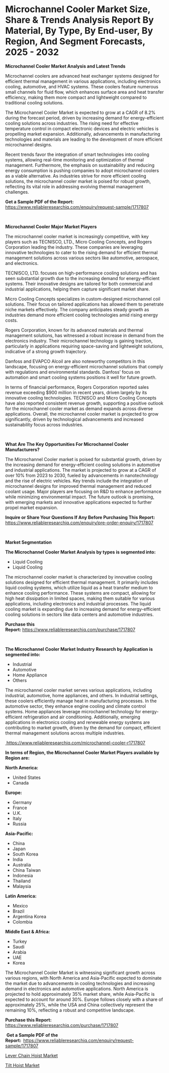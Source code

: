 <p><h1>Microchannel Cooler Market Size, Share & Trends Analysis Report By Material, By Type, By End-user, By Region, And Segment Forecasts, 2025 - 2032</h1></p><p><strong>Microchannel Cooler Market Analysis and Latest Trends</strong></p>
<p><p>Microchannel coolers are advanced heat exchanger systems designed for efficient thermal management in various applications, including electronics cooling, automotive, and HVAC systems. These coolers feature numerous small channels for fluid flow, which enhances surface area and heat transfer efficiency, making them more compact and lightweight compared to traditional cooling solutions.</p><p>The Microchannel Cooler Market is expected to grow at a CAGR of 8.2% during the forecast period, driven by increasing demand for energy-efficient cooling solutions across industries. The rising need for effective temperature control in compact electronic devices and electric vehicles is propelling market expansion. Additionally, advancements in manufacturing technologies and materials are leading to the development of more efficient microchannel designs. </p><p>Recent trends favor the integration of smart technologies into cooling systems, allowing real-time monitoring and optimization of thermal management. Furthermore, the emphasis on sustainability and reducing energy consumption is pushing companies to adopt microchannel coolers as a viable alternative. As industries strive for more efficient cooling solutions, the microchannel cooler market is poised for robust growth, reflecting its vital role in addressing evolving thermal management challenges.</p></p>
<p><strong>Get a Sample PDF of the Report:&nbsp;</strong> <a href="https://www.reliableresearchiq.com/enquiry/request-sample/1717807?utm_campaign=1087&utm_medium=2&utm_source=Github&utm_content=ia&utm_term=18022025&utm_id=microchannel-cooler">https://www.reliableresearchiq.com/enquiry/request-sample/1717807</a></p>
<p>&nbsp;</p>
<p><strong>Microchannel Cooler Major Market Players</strong></p>
<p><p>The microchannel cooler market is increasingly competitive, with key players such as TECNISCO, LTD., Micro Cooling Concepts, and Rogers Corporation leading the industry. These companies are leveraging innovative technologies to cater to the rising demand for efficient thermal management solutions across various sectors like automotive, aerospace, and electronics.</p><p>TECNISCO, LTD. focuses on high-performance cooling solutions and has seen substantial growth due to the increasing demand for energy-efficient systems. Their innovative designs are tailored for both commercial and industrial applications, helping them capture significant market share.</p><p>Micro Cooling Concepts specializes in custom-designed microchannel coil solutions. Their focus on tailored applications has allowed them to penetrate niche markets effectively. The company anticipates steady growth as industries demand more efficient cooling technologies amid rising energy costs.</p><p>Rogers Corporation, known for its advanced materials and thermal management solutions, has witnessed a robust increase in demand from the electronics industry. Their microchannel technology is gaining traction, particularly in applications requiring space-saving and lightweight solutions, indicative of a strong growth trajectory.</p><p>Danfoss and EVAPCO Alcoil are also noteworthy competitors in this landscape, focusing on energy-efficient microchannel solutions that comply with regulations and environmental standards. Danfoss’ focus on automation and smart cooling systems positions it well for future growth.</p><p>In terms of financial performance, Rogers Corporation reported sales revenue exceeding $900 million in recent years, driven largely by its innovative cooling technologies. TECNISCO and Micro Cooling Concepts have also reported consistent revenue growth, supporting a positive outlook for the microchannel cooler market as demand expands across diverse applications. Overall, the microchannel cooler market is projected to grow significantly, driven by technological advancements and increased sustainability focus across industries.</p></p>
<p>&nbsp;</p>
<p><strong>What Are The Key Opportunities For Microchannel Cooler Manufacturers?</strong></p>
<p><p>The Microchannel Cooler market is poised for substantial growth, driven by the increasing demand for energy-efficient cooling solutions in automotive and industrial applications. The market is projected to grow at a CAGR of over 10% from 2023 to 2030, fueled by advancements in nanotechnology and the rise of electric vehicles. Key trends include the integration of microchannel designs for improved thermal management and reduced coolant usage. Major players are focusing on R&D to enhance performance while minimizing environmental impact. The future outlook is promising, with emerging markets and innovative applications expected to further propel market expansion.</p></p>
<p><strong>Inquire or Share Your Questions If Any Before Purchasing This Report:</strong> <a href="https://www.reliableresearchiq.com/enquiry/pre-order-enquiry/1717807?utm_campaign=1087&utm_medium=2&utm_source=Github&utm_content=ia&utm_term=18022025&utm_id=microchannel-cooler">https://www.reliableresearchiq.com/enquiry/pre-order-enquiry/1717807</a></p>
<p>&nbsp;</p>
<p><strong>Market Segmentation</strong></p>
<p><strong>The Microchannel Cooler Market Analysis by types is segmented into:</strong></p>
<p><ul><li>Liquid Cooling</li><li>Liquid Cooling</li></ul></p>
<p><p>The microchannel cooler market is characterized by innovative cooling solutions designed for efficient thermal management. It primarily includes liquid cooling systems, which utilize liquid as a heat transfer medium to enhance cooling performance. These systems are compact, allowing for high heat dissipation in limited spaces, making them suitable for various applications, including electronics and industrial processes. The liquid cooling market is expanding due to increasing demand for energy-efficient cooling solutions in sectors like data centers and automotive industries.</p></p>
<p><strong>Purchase this Report:&nbsp;</strong><a href="https://www.reliableresearchiq.com/purchase/1717807?utm_campaign=1087&utm_medium=2&utm_source=Github&utm_content=ia&utm_term=18022025&utm_id=microchannel-cooler">https://www.reliableresearchiq.com/purchase/1717807</a></p>
<p>&nbsp;</p>
<p><strong>The Microchannel Cooler Market Industry Research by Application is segmented into:</strong></p>
<p><ul><li>Industrial</li><li>Automotive</li><li>Home Appliance</li><li>Others</li></ul></p>
<p><p>The microchannel cooler market serves various applications, including industrial, automotive, home appliances, and others. In industrial settings, these coolers efficiently manage heat in manufacturing processes. In the automotive sector, they enhance engine cooling and climate control systems. Home appliances leverage microchannel technology for energy-efficient refrigeration and air conditioning. Additionally, emerging applications in electronics cooling and renewable energy systems are contributing to market growth, driven by the demand for compact, efficient thermal management solutions across multiple industries.</p></p>
<p><a href="https://www.reliableresearchiq.com/microchannel-cooler-r1717807?utm_campaign=1087&utm_medium=2&utm_source=Github&utm_content=ia&utm_term=18022025&utm_id=microchannel-cooler">&nbsp;https://www.reliableresearchiq.com/microchannel-cooler-r1717807</a></p>
<p><strong>In terms of Region, the Microchannel Cooler Market Players available by Region are:</strong></p>
<p>
    <p> <strong> North America: </strong>
        <ul>
            <li>United States</li>
            <li>Canada</li>
        </ul>
        </p> 
    <p> <strong> Europe: </strong>
        <ul>
            <li>Germany</li>
            <li>France</li>
            <li>U.K.</li>
            <li>Italy</li>
            <li>Russia</li>
        </ul>
        </p> 
    <p> <strong> Asia-Pacific: </strong>
        <ul>
            <li>China</li>
            <li>Japan</li>
            <li>South Korea</li>
            <li>India</li>
            <li>Australia</li>
            <li>China Taiwan</li>
            <li>Indonesia</li>
            <li>Thailand</li>
            <li>Malaysia</li>
        </ul>
        </p> 
    <p> <strong> Latin America: </strong>
        <ul>
            <li>Mexico</li>
            <li>Brazil</li>
            <li>Argentina Korea</li>
            <li>Colombia</li>
        </ul>
        </p> 
    <p> <strong> Middle East & Africa: </strong>
        <ul>
            <li>Turkey</li>
            <li>Saudi</li>
            <li>Arabia</li>
            <li>UAE</li>
            <li>Korea</li>
        </ul>
    </p>
    </p>
<p><p>The Microchannel Cooler Market is witnessing significant growth across various regions, with North America and Asia-Pacific expected to dominate the market due to advancements in cooling technologies and increasing demand in electronics and automotive applications. North America is projected to hold approximately 35% market share, while Asia-Pacific is expected to account for around 30%. Europe follows closely with a share of approximately 25%, while the USA and China collectively represent the remaining 10%, reflecting a robust and competitive landscape.</p></p>
<p><strong>Purchase this Report: </strong><a href="https://www.reliableresearchiq.com/purchase/1717807?utm_campaign=1087&utm_medium=2&utm_source=Github&utm_content=ia&utm_term=18022025&utm_id=microchannel-cooler">https://www.reliableresearchiq.com/purchase/1717807</a></p>
<p>&nbsp;<strong>Get a Sample PDF of the Report:&nbsp;&nbsp;</strong><a href="https://www.reliableresearchiq.com/enquiry/request-sample/1717807?utm_campaign=1087&utm_medium=2&utm_source=Github&utm_content=ia&utm_term=18022025&utm_id=microchannel-cooler">https://www.reliableresearchiq.com/enquiry/request-sample/1717807</a></p>
<p><strong></strong></p>
<p><p><a href="https://github.com/unkelummaru8/Market-Research-Report-List-1/blob/main/lever-chain-hoist-market.md?utm_campaign=1087&utm_medium=2&utm_source=Github&utm_content=ia&utm_term=18022025&utm_id=microchannel-cooler">Lever Chain Hoist Market</a></p><p><a href="https://github.com/shrebasokib/Market-Research-Report-List-1/blob/main/tilt-hoist-market.md?utm_campaign=1087&utm_medium=2&utm_source=Github&utm_content=ia&utm_term=18022025&utm_id=microchannel-cooler">Tilt Hoist Market</a></p></p>